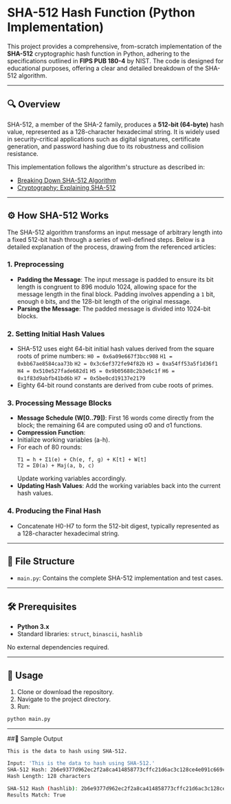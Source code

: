 # SHA-512 Hash Function (Python Implementation)

This project provides a comprehensive, from-scratch implementation of the **SHA-512** cryptographic hash function in Python, adhering to the specifications outlined in **FIPS PUB 180-4** by NIST. The code is designed for educational purposes, offering a clear and detailed breakdown of the SHA-512 algorithm.

---

## 🔍 Overview

SHA-512, a member of the SHA-2 family, produces a **512-bit (64-byte)** hash value, represented as a 128-character hexadecimal string. It is widely used in security-critical applications such as digital signatures, certificate generation, and password hashing due to its robustness and collision resistance.

This implementation follows the algorithm's structure as described in:
- [Breaking Down SHA-512 Algorithm](https://infosecwriteups.com/breaking-down-sha-512-algorithm-1fdb9cc9413a)
- [Cryptography: Explaining SHA-512](https://medium.com/@zaid960928/cryptography-explaining-sha-512-ad896365a0c1)

---

## ⚙️ How SHA-512 Works

The SHA-512 algorithm transforms an input message of arbitrary length into a fixed 512-bit hash through a series of well-defined steps. Below is a detailed explanation of the process, drawing from the referenced articles:

### 1. Preprocessing
- **Padding the Message**: The input message is padded to ensure its bit length is congruent to 896 modulo 1024, allowing space for the message length in the final block. Padding involves appending a `1` bit, enough `0` bits, and the 128-bit length of the original message.
- **Parsing the Message**: The padded message is divided into 1024-bit blocks.

### 2. Setting Initial Hash Values
- SHA-512 uses eight 64-bit initial hash values derived from the square roots of prime numbers:
     `H0 = 0x6a09e667f3bcc908`
     `H1 = 0xbb67ae8584caa73b`
     `H2 = 0x3c6ef372fe94f82b`
     `H3 = 0xa54ff53a5f1d36f1`
     `H4 = 0x510e527fade682d1`
     `H5 = 0x9b05688c2b3e6c1f`
     `H6 = 0x1f83d9abfb41bd6b`
     `H7 = 0x5be0cd19137e2179`
- Eighty 64-bit round constants are derived from cube roots of primes.

### 3. Processing Message Blocks

- **Message Schedule (W[0..79])**: First 16 words come directly from the block; the remaining 64 are computed using σ0 and σ1 functions.
- **Compression Function**:
- Initialize working variables (a-h).
- For each of 80 rounds:
  ```
  T1 = h + Σ1(e) + Ch(e, f, g) + K[t] + W[t]
  T2 = Σ0(a) + Maj(a, b, c)
  ```
  Update working variables accordingly.
- **Updating Hash Values**: Add the working variables back into the current hash values.

### 4. Producing the Final Hash
- Concatenate H0-H7 to form the 512-bit digest, typically represented as a 128-character hexadecimal string.

---

## 📁 File Structure
- `main.py`: Contains the complete SHA-512 implementation and test cases.

---

## 🛠️ Prerequisites
- **Python 3.x**
- Standard libraries: `struct`, `binascii`, `hashlib`

No external dependencies required.

---

## 🚀 Usage
1. Clone or download the repository.
2. Navigate to the project directory.
3. Run:
 ```bash
 python main.py
```
---
##🧪 Sample Output
```
This is the data to hash using SHA-512.
```
```bash
Input: 'This is the data to hash using SHA-512.'
SHA-512 Hash: 2b6e9377d962ec2f2a8ca414858773cffc21d6ac3c128ce4e091c669c25699d2ce7c8d815f6e20cd0938f5c774f4b0d81eb58d60bc881b8c5e81bb20b57376aa
Hash Length: 128 characters

SHA-512 Hash (hashlib): 2b6e9377d962ec2f2a8ca414858773cffc21d6ac3c128ce4e091c669c25699d2ce7c8d815f6e20cd0938f5c774f4b0d81eb58d60bc881b8c5e81bb20b57376aa
Results Match: True

```
